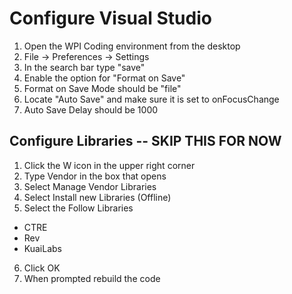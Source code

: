 # Configure Visual Studio #

1) Open the WPI Coding environment from the desktop
2) File -> Preferences -> Settings
3) In the search bar type "save"
4) Enable the option for "Format on Save"
5) Format on Save Mode should be "file"
6) Locate "Auto Save" and make sure it is set to onFocusChange
7) Auto Save Delay should be 1000

## Configure Libraries -- SKIP THIS FOR NOW ##

1) Click the W icon in the upper right corner
2) Type Vendor in the box that opens
3) Select Manage Vendor Libraries
4) Select Install new Libraries (Offline)
5) Select the Follow Libraries
* CTRE
* Rev
* KuaiLabs
6) Click OK
7) When prompted rebuild the code
